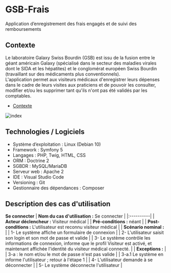 # GSB-Frais
Application d’enregistrement des frais engagés et de suivi des remboursements
## Contexte
Le laboratoire Galaxy Swiss Bourdin (GSB) est issu de la fusion entre le géant américain Galaxy (spécialisé dans le secteur des maladies virales dont le SIDA et les hépatites) et le conglomérat européen Swiss Bourdin (travaillant sur des médicaments plus conventionnels).  
L'application permet aux visiteurs médicaux d'enregistrer leurs dépenses dans le cadre de leurs visites aux praticiens et de pouvoir les consulter, modifier et/ou les supprimer tant qu'ils n'ont pas été validés par les comptables.
- [Contexte](https://github.com/elmehdieljamali/GSB-Frais/blob/main/01-GSB-Contexte.pdf)  

![index](https://user-images.githubusercontent.com/85114414/162618326-2e40b81f-0cff-4dbb-bd60-739cf37fb76d.jpg)
## Technologies / Logiciels
- Système d’exploitation : Linux (Debian 10)
- Framework : Symfony 5
- Langages : PHP, Twig, HTML, CSS
- ORM : Doctrine 2
- SGBDR : MySQL/MariaDB
- Serveur web : Apache 2
- IDE : Visual Studio Code
- Versioning : Git
- Gestionnaire des dépendances : Composer
## Description des cas d'utilisation
**Se connecter**
| **Nom du cas d'utilisation :** Se connecter |
|:----------|
| **Acteur déclencheur :** Visiteur médical |
| **Pré-conditions :** néant |
| **Post-conditions :** L'utilisateur est reconnu visiteur médical |
| **Scénario nominal :** |
| 1- Le système affiche un formulaire de connexion |
| 2- L'utilisateur saisit son login et son mot de passe et valide |
| 3- Le système contrôle les informations de connexion, informe que le profil Visiteur est activé, et maintenant affichée l'identité du visiteur médical connecté. |
| **Exceptions :** |
| 3-a : le nom et/ou le mot de passe n'est pas valide |
| 3-a.1 Le système en informe l'utilisateur ; retour à l'étape 1 |
| 4- L'utilisateur demande à se déconnecter |
| 5- Le système déconnecte l'utilisateur |
